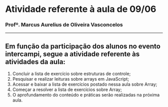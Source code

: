 # Atividade referente à aula de 09/06
### Profº. Marcus Aurelius de Oliveira Vasconcelos
---
## Em função da participação dos alunos no evento intercampi, segue a atividade referente às atividades da aula:
1. Concluir a lista de exercício sobre estruturas de controle; 
2. Pesquisar e realizar leituras sobre arrays em JavaScript;
3. Acessar e baixar a lista de exercícios postado nessa aula sobre Array;
4. Começar a resolver a lista de exercícios sobre Array;
5. O aprofundamento do conteúdo e práticas serão realizadas na próxima aula.
